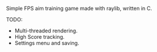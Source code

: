Simple FPS aim training game made with raylib, written in C.

TODO:

- Multi-threaded rendering.
- High Score tracking.
- Settings menu and saving.
